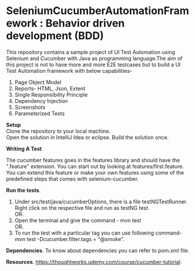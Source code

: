 # SeleniumCucumberAutomationFramework : Behavior driven development (BDD)

This repository contains a sample project of UI Test Automation using Selenium and Cucumber with Java as programming language.The aim of this project is not to have more and more E2E testcases but to build a UI Test Automation framework with below capabilities-
1. Page Object Model
2. Reports- HTML, Json, Extent
3. Single Responsibility Principle
4. Dependency Injection
5. Screenshots
6. Parameterized Tests


**Setup**  
Clone the repository to your local machine.  
Open the solution in IntelliJ Idea or eclipse. 
Build the solution once.  

**Writing A Test**

The cucumber features goes in the features library and should have the ".feature" extension.
You can start out by looking at features/first.feature. You can extend this feature or make your own features using some of the predefined steps that comes with selenium-cucumber.

**Run the tests**. 
1. Under src/test/java/cucumberOptions, there is a file testNGTestRunner. Right click on the respective file and run as testNG test.    
OR.  
2. Open the terminal and give the command - mvn test   
OR.  
3. To run the test with a particular tag you can use following command-   
mvn test -Dcucumber.filter.tags = “@smoke”. 

**Dependencies**. 
To know about dependencies you can refer to pom.xml file.  

**Resources**. 
https://thoughtworks.udemy.com/course/cucumber-tutorial. 
